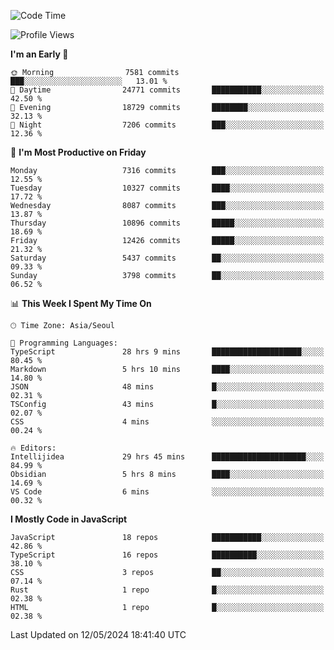 <!--START_SECTION:waka-->
![Code Time](http://img.shields.io/badge/Code%20Time-6%2C047%20hrs%2037%20mins-blue)

![Profile Views](http://img.shields.io/badge/Profile%20Views-0-blue)

**I'm an Early 🐤** 

```text
🌞 Morning                7581 commits        ███░░░░░░░░░░░░░░░░░░░░░░   13.01 % 
🌆 Daytime                24771 commits       ███████████░░░░░░░░░░░░░░   42.50 % 
🌃 Evening                18729 commits       ████████░░░░░░░░░░░░░░░░░   32.13 % 
🌙 Night                  7206 commits        ███░░░░░░░░░░░░░░░░░░░░░░   12.36 % 
```
📅 **I'm Most Productive on Friday** 

```text
Monday                   7316 commits        ███░░░░░░░░░░░░░░░░░░░░░░   12.55 % 
Tuesday                  10327 commits       ████░░░░░░░░░░░░░░░░░░░░░   17.72 % 
Wednesday                8087 commits        ███░░░░░░░░░░░░░░░░░░░░░░   13.87 % 
Thursday                 10896 commits       █████░░░░░░░░░░░░░░░░░░░░   18.69 % 
Friday                   12426 commits       █████░░░░░░░░░░░░░░░░░░░░   21.32 % 
Saturday                 5437 commits        ██░░░░░░░░░░░░░░░░░░░░░░░   09.33 % 
Sunday                   3798 commits        ██░░░░░░░░░░░░░░░░░░░░░░░   06.52 % 
```


📊 **This Week I Spent My Time On** 

```text
🕑︎ Time Zone: Asia/Seoul

💬 Programming Languages: 
TypeScript               28 hrs 9 mins       ████████████████████░░░░░   80.45 % 
Markdown                 5 hrs 10 mins       ████░░░░░░░░░░░░░░░░░░░░░   14.80 % 
JSON                     48 mins             █░░░░░░░░░░░░░░░░░░░░░░░░   02.31 % 
TSConfig                 43 mins             █░░░░░░░░░░░░░░░░░░░░░░░░   02.07 % 
CSS                      4 mins              ░░░░░░░░░░░░░░░░░░░░░░░░░   00.24 % 

🔥 Editors: 
Intellijidea             29 hrs 45 mins      █████████████████████░░░░   84.99 % 
Obsidian                 5 hrs 8 mins        ████░░░░░░░░░░░░░░░░░░░░░   14.69 % 
VS Code                  6 mins              ░░░░░░░░░░░░░░░░░░░░░░░░░   00.32 % 
```

**I Mostly Code in JavaScript** 

```text
JavaScript               18 repos            ███████████░░░░░░░░░░░░░░   42.86 % 
TypeScript               16 repos            ██████████░░░░░░░░░░░░░░░   38.10 % 
CSS                      3 repos             ██░░░░░░░░░░░░░░░░░░░░░░░   07.14 % 
Rust                     1 repo              █░░░░░░░░░░░░░░░░░░░░░░░░   02.38 % 
HTML                     1 repo              █░░░░░░░░░░░░░░░░░░░░░░░░   02.38 % 
```




 Last Updated on 12/05/2024 18:41:40 UTC
<!--END_SECTION:waka-->

